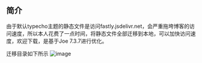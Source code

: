 ## 简介
由于默认typecho主题的静态文件是访问fastly.jsdelivr.net，会严重拖垮博客的访问速度，所以本人花费了一点时间，将静态文件全部迁移到本地，可以加快访问速度，欢迎下载，是基于Joe 7.3.7进行优化。


迁移目录如下所示
![image](https://user-images.githubusercontent.com/26370779/188822350-910877b1-03ca-4da0-8d09-6ee5dc6fad78.png)





